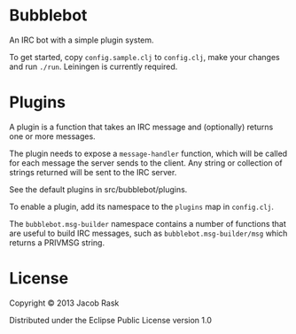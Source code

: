 # Bubblebot

An IRC bot with a simple plugin system.

To get started, copy `config.sample.clj` to `config.clj`, make your changes and run `./run`. Leiningen is currently required.

# Plugins

A plugin is a function that takes an IRC message and (optionally) returns one or more messages.

The plugin needs to expose a `message-handler` function, which will be called for each message the server sends to the client. Any string or collection of strings returned will be sent to the IRC server.

See the default plugins in src/bubblebot/plugins.

To enable a plugin, add its namespace to the `plugins` map in `config.clj`.

The `bubblebot.msg-builder` namespace contains a number of functions that are useful to build IRC messages, such as `bubblebot.msg-builder/msg` which returns a PRIVMSG string.

# License

Copyright © 2013 Jacob Rask

Distributed under the Eclipse Public License version 1.0
